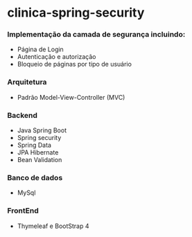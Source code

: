 # clinica-spring-security
### Implementação da camada de segurança incluindo:
- Página de Login
- Autenticação e autorização
- Bloqueio de páginas por tipo de usuário

### Arquitetura
- Padrão Model-View-Controller (MVC)
 
### Backend
- Java Spring Boot
- Spring security
- Spring Data
- JPA Hibernate
- Bean Validation
 
### Banco de dados
- MySql

### FrontEnd
- Thymeleaf e BootStrap 4
